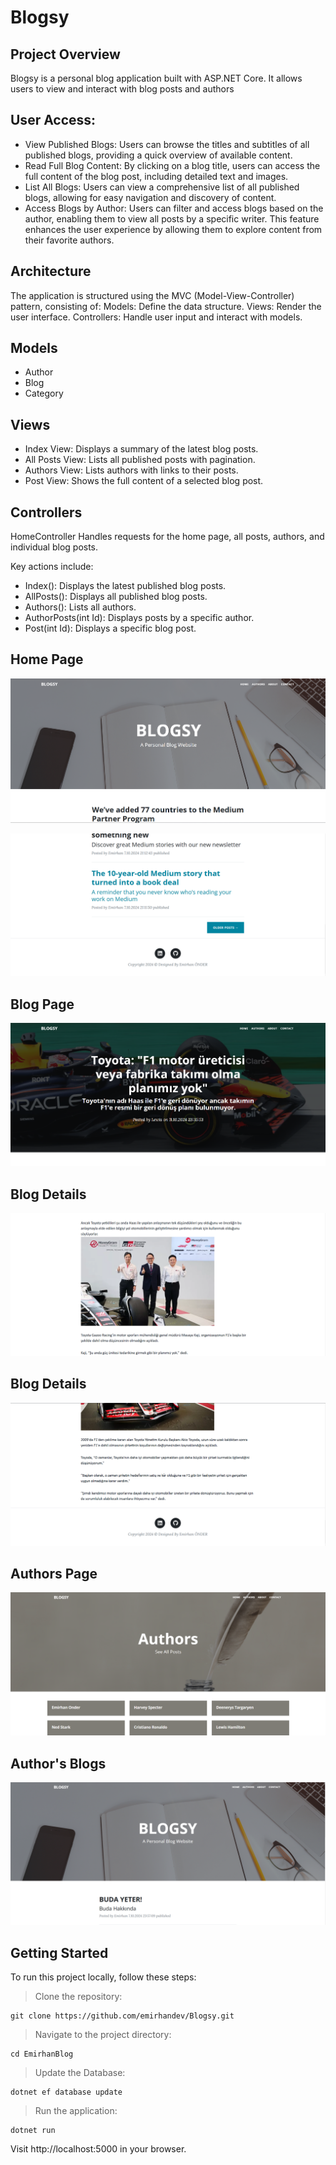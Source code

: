 # Blogsy 

## Project Overview
Blogsy is a personal blog application built with ASP.NET Core. It allows users to view and interact with blog posts and authors

## User Access:
- View Published Blogs: Users can browse the titles and subtitles of all published blogs, providing a quick overview of available content.
- Read Full Blog Content: By clicking on a blog title, users can access the full content of the blog post, including detailed text and images.
- List All Blogs: Users can view a comprehensive list of all published blogs, allowing for easy navigation and discovery of content.
- Access Blogs by Author: Users can filter and access blogs based on the author, enabling them to view all posts by a specific writer. This feature enhances the user experience by allowing them to explore content from their favorite authors.

## Architecture
The application is structured using the MVC (Model-View-Controller) pattern, consisting of:
Models: Define the data structure.
Views: Render the user interface.
Controllers: Handle user input and interact with models.

## Models
- Author
- Blog
- Category


## Views
- Index View: Displays a summary of the latest blog posts.
- All Posts View: Lists all published posts with pagination.
- Authors View: Lists authors with links to their posts.
- Post View: Shows the full content of a selected blog post.

## Controllers
HomeController
Handles requests for the home page, all posts, authors, and individual blog posts.

Key actions include:

- Index(): Displays the latest published blog posts.
- AllPosts(): Displays all published blog posts.
- Authors(): Lists all authors.
- AuthorPosts(int Id): Displays posts by a specific author.
- Post(int Id): Displays a specific blog post.

## Home Page
![Home Page](https://github.com/emirhandev/Blogsy/blob/main/Blogsy/Images/1.png)<br/>

![Home Page](https://github.com/emirhandev/Blogsy/blob/main/Blogsy/Images/2.png)<br/>

## Blog Page
![Blog Page](https://github.com/emirhandev/Blogsy/blob/main/Blogsy/Images/3.png)<br/>

## Blog Details
![Blog Details](https://github.com/emirhandev/Blogsy/blob/main/Blogsy/Images/4.png)<br/>

## Blog Details
![Blog Details](https://github.com/emirhandev/Blogsy/blob/main/Blogsy/Images/5.png)<br/>

## Authors Page
![Authors Page](https://github.com/emirhandev/Blogsy/blob/main/Blogsy/Images/6.png)<br/>

## Author's Blogs
![Authors Blogs](https://github.com/emirhandev/Blogsy/blob/main/Blogsy/Images/7.png)<br/>


## Getting Started
To run this project locally, follow these steps:
> Clone the repository:

    git clone https://github.com/emirhandev/Blogsy.git

> Navigate to the project directory:

    cd EmirhanBlog


> Update the Database:

    dotnet ef database update

> Run the application:

    dotnet run

Visit http://localhost:5000 in your browser.



